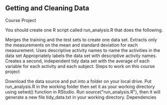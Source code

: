 <h2>Getting and Cleaning Data</h2>
Course Project

You should create one R script called run_analysis.R that does the following.

Merges the training and the test sets to create one data set.
Extracts only the measurements on the mean and standard deviation for each measurement.
Uses descriptive activity names to name the activities in the data set
Appropriately labels the data set with descriptive activity names.
Creates a second, independent tidy data set with the average of each variable for each activity and each subject.
Steps to work on this course project

Download the data source and put into a folder on your local drive.
Put run_analysis.R in the working folder then set it as your working directory using setwd() function in RStudio.
Run source("run_analysis.R"), then it will generate a new file tidy_data.txt in your working directory.
Dependencies

